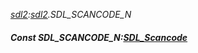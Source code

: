 _[sdl2](../../modules/sdl2/sdl2-module.md):[sdl2](../../modules/sdl2/sdl2-module.md).SDL\_SCANCODE\_N_
##### Const SDL\_SCANCODE\_N:[SDL_Scancode](../../modules/sdl2/sdl2-sdl_scancode.md)
